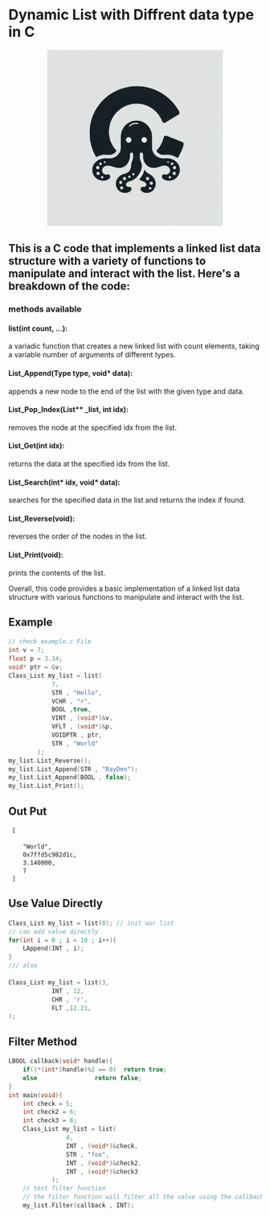 # Dynamic List with Diffrent data type in C

<p align="center">
  <img src="./assets/logo.jpeg" width="350" height="350"/>
</p>

## This is a C code that implements a linked list data structure with a variety of functions to manipulate and interact with the list. Here's a breakdown of the code:

### methods available

#### list(int count, ...): 
a variadic function that creates a new linked list with count elements, taking a variable number of arguments of different types.
#### List_Append(Type type, void* data): 
appends a new node to the end of the list with the given type and data.
#### List_Pop_Index(List** _list, int idx): 
removes the node at the specified idx from the list.
#### List_Get(int idx): 
returns the data at the specified idx from the list.
#### List_Search(int* idx, void* data): 
searches for the specified data in the list and returns the index if found.
#### List_Reverse(void): 
reverses the order of the nodes in the list.
#### List_Print(void): 
prints the contents of the list.

Overall, this code provides a basic implementation of a linked list data structure with various functions to manipulate and interact with the list.

## Example
```c
// check example.c File
int v = 7;
float p = 3.14;
void* ptr = &v;
Class_List my_list = list(
            7,
            STR , "Hello",
            VCHR , "r",
            BOOL ,true,
            VINT , (void*)&v,
            VFLT , (void*)&p,
            VOIDPTR , ptr,
            STR , "World"
        );
my_list.List_Reverse();
my_list.List_Append(STR , "RayDen");
my_list.List_Append(BOOL , false);
my_list.List_Print();
```
## Out Put 
```console
 [
 
 	"World",
 	0x7ffd5c982d1c,
 	3.140000,
 	7
 ]
```
## Use Value Directly
```c
Class_List my_list = list(0); // init our list
// can add value directly
for(int i = 0 ; i < 10 ; i++){
    LAppend(INT , i);
}
/// also

Class_List my_list = list(3,
            INT , 12,
            CHR , 'r',
            FLT ,12.23,
);
```
## Filter Method

```c
LBOOL callback(void* handle){
	if((*(int*)handle)%2 == 0)	return true;
	else				return false;
}
int main(void){
	int check = 5;
	int check2 = 6;
	int check3 = 8;
	Class_List my_list = list(
				4,
				INT , (void*)&check,
				STR , "foo",
				INT , (void*)&check2,
				INT , (void*)&check3
			);
	// test filter function
    // the filter function will filter all the value using the callback function that you wrote
	my_list.Filter(callback , INT);
```

